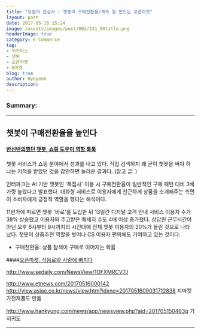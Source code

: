```yaml
---
title: "오늘의 관심사 - 챗봇과 구매전환율/계속 뭘 만드는 오픈마켓"
layout: post
date: 2017-05-16 15:24
image: /assets/images/post/002/131_00title.png
headerImage: true
category: E-Commerce
tag:
- 이커머스
- 챗봇
- 오픈마켓
- G마켓
blog: true
author: Hyeyeon
description:
---
```


### Summary:



---


## 챗봇이 구매전환율을 높인다

#### [반신반의했던 챗봇, 쇼핑 도우미 역할 톡톡](http://www.zdnet.co.kr/news/news_view.asp?artice_id=20170512152208)

챗봇 서비스가 쇼핑 분야에서 성과를 내고 있다. 직접 검색하지 왜 굳이 챗봇을 써야 하냐는 지적을 받았던 것을 감안하면 놀라운 결과다. (참고 글: []())

인터파크는 AI 기반 챗봇인 '톡집사' 이용 시 구매전환율이 일반적인 구매 패턴 대비 3배 가량 높았다고 발표했다. 대화형 서비스로 이용자에게 친근하게 상품을 소개해주는 측면이 소비자에게 긍정적 역할을 했다는 해석이다.

11번가에 따르면 챗봇 '바로'를 도입한 뒤 13일간 디지털 고객 안내 서비스 이용자 수가 38% 상승했고 이용자와 주고받은 메세지 수도 4배 이상 증가했다. 상담원 근무시간이 아닌 오후 6시부터 9시까지의 시간대에 전체 챗봇 이용자의 30%가 몰린 것으로 나타났다. 챗봇이 상품추천 역할을 벗어나 CS 이용자 편의에도 기여하고 있는 것이다.

* 구매전환율: 상품 탐색이 구매로 이어지는 확률

####[오픈마켓, 식음료와 사랑에 빠지다](http://www.ebn.co.kr/news/view/891335)

http://www.sedaily.com/NewsView/1OFXMRCV7J

http://www.etnews.com/20170516000142
http://view.asiae.co.kr/news/view.htm?idxno=2017051609031712838 지마켓 가전제품도 만듦

http://www.hankyung.com/news/app/newsview.php?aid=201705150463g 기저귀도

---
